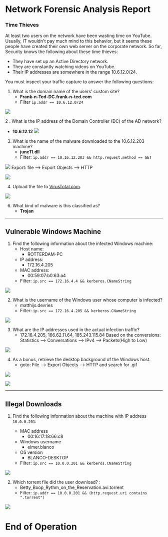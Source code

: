 # Network Forensic Analysis Report

### Time Thieves 

At least two users on the network have been wasting time on YouTube. Usually, IT wouldn't pay much mind to this behavior, but it seems these people have created their own web server on the corporate network. So far, Security knows the following about these time thieves:

- They have set up an Active Directory network.
- They are constantly watching videos on YouTube.
- Their IP addresses are somewhere in the range 10.6.12.0/24.

You must inspect your traffic capture to answer the following questions:

1. What is the domain name of the users' custom site?
   - **Frank-n-Ted-DC.frank-n-ted.com**
   - Filter `ip.addr == 10.6.12.0/24`

![](https://github.com/pboonman196/Final_Project_CyberBootcamp/blob/main/Screenshot_network_template/domain_found.png)

2 . What is the IP address of the Domain Controller (DC) of the AD network?
   - **10.6.12.12**
![](https://github.com/pboonman196/Final_Project_CyberBootcamp/blob/main/Screenshot_network_template/ip_domain_controller.png)   

3. What is the name of the malware downloaded to the 10.6.12.203 machine?
   - **june11.dll**
   - Filter: `ip.addr == 10.16.12.203 && http.request.method == GET`

![](https://github.com/pboonman196/Final_Project_CyberBootcamp/blob/main/Screenshot_network_template/malware_detected.png)
Export: file --> Export Objects --> HTTP

![](https://github.com/pboonman196/Final_Project_CyberBootcamp/blob/main/Screenshot_network_template/export_malware_file.png)

4. Upload the file to [VirusTotal.com](https://www.virustotal.com/gui/). 

![](https://github.com/pboonman196/Final_Project_CyberBootcamp/blob/main/Screenshot_network_template/virus_total.png)

6. What kind of malware is this classified as?
   - **Trojan**

---

## Vulnerable Windows Machine

1. Find the following information about the infected Windows machine:
    - Host name:
      - ROTTERDAM-PC
    - IP address:
      - 172.16.4.205
    - MAC address:
      - 00:59:07:b0:63:a4
    - Filter: `ip.src == 172.16.4.4 && kerberos.CNameString`
    
![](https://github.com/pboonman196/Final_Project_CyberBootcamp/blob/main/Screenshot_network_template/hostname_cname.png)

2. What is the username of the Windows user whose computer is infected?
     - matthijs.devries
     - Filter: `ip.src == 172.16.4.205 && kerberos.CNameString`

![](https://github.com/pboonman196/Final_Project_CyberBootcamp/blob/main/Screenshot_network_template/name_user_infected.png)
    
3. What are the IP addresses used in the actual infection traffic?
     - 172.16.4.205, 166.62.11.64, 185.243.115.84
Based on the conversions: Statistics --> Conversations --> IPv4 --> Packets(High to Low)  

![](https://github.com/pboonman196/Final_Project_CyberBootcamp/blob/main/Screenshot_network_template/ip_traffic_conversation.png)

4. As a bonus, retrieve the desktop background of the Windows host.
     - goto: File --> Export Objects --> HTTP and search for .gif

![](https://github.com/pboonman196/Final_Project_CyberBootcamp/blob/main/Screenshot_network_template/retrive_window_background.png)

![](https://github.com/pboonman196/Final_Project_CyberBootcamp/blob/main/Screenshot_network_template/window_background.png)
      
---

## Illegal Downloads

1. Find the following information about the machine with IP address `10.0.0.201`:
    
    - MAC address
      - 00:16:17:18:66:c8
    - Windows username
      - elmer.blanco  
    - OS version
      - BLANCO-DESKTOP
    - Filter: `ip.src == 10.0.0.201 && kerberos.CNameString`
    
![](https://github.com/pboonman196/Final_Project_CyberBootcamp/blob/main/Screenshot_network_template/illegal_download_hostname.png)      

2. Which torrent file did the user download? :
     - Betty_Boop_Rythm_on_the_Reservation.avi.torrent
     - Filter: `ip.addr == 10.0.0.201 && (http.request.uri contains ".torrent")`

![](https://github.com/pboonman196/Final_Project_CyberBootcamp/blob/main/Screenshot_network_template/file_name.png)

# End of Operation
      
      
     
   

  
